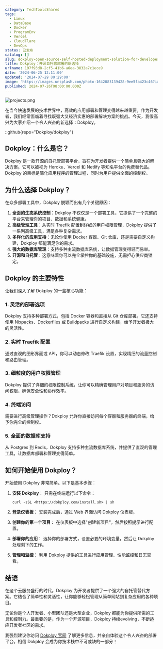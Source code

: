```yaml
---
category: TechToolsShared
tags:
  - Linux
  - DataBase
  - Docker
  - ProgramEnv
  - Vercel
  - CloudFlare
  - DevOps
status: 已发布
catalog: []
slug: dokploy-open-source-self-hosted-deployment-solution-for-developers
title: Dokploy：开源自托管部署的新选择
urlname: 197f93d8-2cf5-41b6-a6ea-3832a7c1ece9
date: '2024-06-25 12:11:00'
updated: '2024-07-29 00:29:00'
image: 'https://images.unsplash.com/photo-1642083139428-9ee5fa423c46?ixlib=rb-4.0.3&q=85&fm=jpg&crop=entropy&cs=srgb'
published: 2024-07-26T08:00:00.000Z
---
```


![projects.png](https://prod-files-secure.s3.us-west-2.amazonaws.com/5d24fe63-e567-4804-86f9-9fdc62e13082/adfdc1fe-2109-46ac-9ad4-f50e8631f20c/projects.png?X-Amz-Algorithm=AWS4-HMAC-SHA256&X-Amz-Content-Sha256=UNSIGNED-PAYLOAD&X-Amz-Credential=ASIAZI2LB466SCZ2ZI7V%2F20250206%2Fus-west-2%2Fs3%2Faws4_request&X-Amz-Date=20250206T213153Z&X-Amz-Expires=3600&X-Amz-Security-Token=IQoJb3JpZ2luX2VjEE0aCXVzLXdlc3QtMiJHMEUCIQCpGvfdDudP2XGcmGano%2FnSREgnqsIrZKmoIAt6LLULZAIgW8A7UEONQpDtz69iEZVXodG8QNJzih9nnt82%2BVCjFksq%2FwMIZhAAGgw2Mzc0MjMxODM4MDUiDNfDsnLZPXGQ9%2BQMayrcA41YXpyqlFRVbF7FEoTNtMiLIQdj2mHNGX4RDj5ZILlK8Q4qyC5o%2F2CcW5Vb%2FLkReQtCiu76DFRMZcW84p3zm3aDe5PQiEmADV4NYus%2BImgAhzWSjlk%2B0arGqRjUd4oS5Cjo51G80FOuaTCTyswFjenX44FAGsdvGsaBRaktsTDxE%2BhN8KhxwIsRf3EY0E0Gl1YnqXAIOCIyWWfuNJHs2Q6%2FwOnB07eEovTL1v6ktBV0tRtGnlNjNQWvy8W1kbszITa5onV78H%2BZcXW7oL5kKL2LdY506lmmhoqy4fTKsiI4F3cAa712QZV7ZafCw7tnMqu6c1pR%2FoqgyHkdfC9cblTY5o95JP9X34xu7gd%2BU1xP8KGBKQwANk1B%2BUImVFA1kY%2BHNBGc2C2DWWIigjPhbDb%2BsoMpmDmDQaO5f3nh4VdRlVBglHF7vJ4PHzZxgFBx4uC%2FC4Fa8%2FtMad%2FVTqU8NeAzLzYLSx81wrpf5h9pJBRDgRIxbyEZ2Bs%2BdClueaGf%2Bvz2NRn0sqZyotxUOx7KjVCwEn%2FAlgDh6%2FAliW6AYGwlhuFJDKqHBObNYFBV6VBYG%2FzYTS7ZYv6xS82TpxJLe2cSvYxjdA49zXatv1VUvsddrvHItPSZWknDlb%2BqMPi3lL0GOqUBgKJyKEHzJ1t%2F5gtLgbsyo5kw1ORgdn8GJCXfK9kTJZuOIgF35hEN0N4DLXBCsMlMrAFK5UDSAQTihpWEcVIFlaLIuz0r%2F2q7NhX32VGNZ1ht5zby2FleglejBM%2B1dQIlutxx8PEjEc0Zkc%2B6awnuwoccFmZ4my%2BuaE8jehF2135eAClerez4ZdBm7Lzj43XFcnBHvOwLn%2F9mTMOR2VhCTu%2B6y20h&X-Amz-Signature=a3842dd728e15f36ac0066e78bc7dcc5476d106d63dca3ec10d39dd529df2370&X-Amz-SignedHeaders=host&x-id=GetObject)


在当今快速发展的技术世界中，高效的应用部署和管理变得越来越重要。作为开发者，我们经常面临着寻找既强大又经济实惠的部署解决方案的挑战。今天，我很高兴为大家介绍一个令人兴奋的新选择：Dokploy。


::github{repo="Dokploy/dokploy"}


## Dokploy：什么是它？


Dokploy 是一款开源的自托管部署平台，旨在为开发者提供一个简单且强大的解决方案。它可以被视为 Heroku、Vercel 和 Netlify 等知名平台的免费替代品。Dokploy 的目标是简化应用程序的管理过程，同时为用户提供全面的控制权。


## 为什么选择 Dokploy？


在众多部署工具中，Dokploy 脱颖而出有几个关键原因：

1. **全面的生态系统控制**：Dokploy 不仅仅是一个部署工具，它提供了一个完整的平台来管理你的项目、数据和系统健康。
2. **高级管理工具**：从实时 Traefik 配置到详细的用户权限管理，Dokploy 提供了一系列高级工具，满足各种复杂需求。
3. **多样化的应用支持**：无论你使用 Docker 容器、Git 仓库，还是需要自定义构建，Dokploy 都能满足你的需求。
4. **强大的数据库管理**：支持多种主流数据库系统，让数据管理变得轻而易举。
5. **开源和自托管**：这意味着你可以完全掌控你的基础设施，无需担心供应商锁定。

## Dokploy 的主要特性


让我们深入了解 Dokploy 的一些核心功能：


### 1. 灵活的部署选项


Dokploy 支持多种部署方式，包括 Docker 容器和直接从 Git 仓库部署。它还支持使用 Nixpacks、Dockerfiles 或 Buildpacks 进行自定义构建，给予开发者极大的灵活性。


### 2. 实时 Traefik 配置


通过直观的图形界面或 API，你可以动态修改 Traefik 设置，实现精细的流量控制和路由管理。


### 3. 细粒度的用户权限管理


Dokploy 提供了详细的权限控制系统，让你可以精确管理用户对项目和服务的访问权限，确保安全性和协作效率。


### 4. 终端访问


需要进行高级管理操作？Dokploy 允许你直接访问每个容器和服务器的终端，给予你完全的控制权。


### 5. 全面的数据库支持


从 Postgres 到 Redis，Dokploy 支持多种主流数据库系统，并提供了直观的管理工具，让数据库部署和管理变得简单。


## 如何开始使用 Dokploy？


开始使用 Dokploy 非常简单。以下是基本步骤：

1. **安装 Dokploy**：
只需在终端运行以下命令：

	```text
	curl -sSL <https://dokploy.com/install.sh> | sh
	```

2. **登录仪表板**：
安装完成后，通过 Web 界面访问 Dokploy 仪表板。
3. **创建你的第一个项目**：
在仪表板中选择"创建新项目"，然后按照提示进行配置。
4. **部署你的应用**：
选择你的部署方式，设置必要的环境变量，然后让 Dokploy 处理剩下的工作。
5. **管理和监控**：
利用 Dokploy 提供的工具进行应用管理、性能监控和日志查看。

## 结语


在这个云服务盛行的时代，Dokploy 为开发者提供了一个强大的自托管替代方案。它结合了简单性和灵活性，让你能够轻松管理从简单网站到复杂应用的各种项目。


无论你是个人开发者、小型团队还是大型企业，Dokploy 都能为你提供所需的工具和控制力。最重要的是，作为一个开源项目，Dokploy 持续evolving，不断适应开发者社区的需求。


我强烈建议你访问 [Dokploy 官网](https://dokploy.com/) 了解更多信息，并亲自体验这个令人兴奋的部署平台。相信 Dokploy 会成为你技术栈中不可或缺的一部分！

